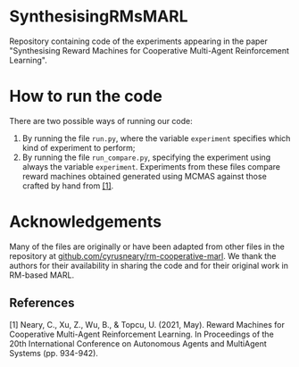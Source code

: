 # SynthesisingRMsMARL
Repository containing code of the experiments appearing in the paper "Synthesising Reward Machines for Cooperative Multi-Agent Reinforcement Learning".

# How to run the code
There are two possible ways of running our code:
1. By running the file `run.py`, where the variable `experiment` specifies which kind of experiment to perform;
2. By running the file `run_compare.py`, specifying the experiment using always the variable `experiment`. Experiments from these files compare reward machines obtained generated using MCMAS against those crafted by hand from [[1]](#1). 


# Acknowledgements 
Many of the files are originally or have been adapted from other files in the repository at [github.com/cyrusneary/rm-cooperative-marl](https://github.com/cyrusneary/rm-cooperative-marl). We thank the authors for their availability in sharing the code and for their original work in RM-based MARL. 

## References
<a id="1">[1]</a> 
Neary, C., Xu, Z., Wu, B., & Topcu, U. (2021, May). 
Reward Machines for Cooperative Multi-Agent Reinforcement Learning. 
In Proceedings of the 20th International Conference on Autonomous Agents and MultiAgent Systems (pp. 934-942).
